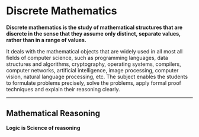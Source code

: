 # Discrete Mathematics
**Discrete mathematics is the study of mathematical structures that are discrete in the sense that they assume only distinct, separate values, rather than in a range of values.** 

It deals with the mathematical objects that are widely used in all most all fields of computer science, such as programming languages, data structures and algorithms, cryptography, operating systems, compilers, computer networks, artificial intelligence, image processing, computer vision, natural language processing, etc. The subject enables the students to formulate problems precisely, solve the problems, apply formal proof techniques and explain their reasoning clearly.

----------
## Mathematical Reasoning
**Logic is Science of reasoning**